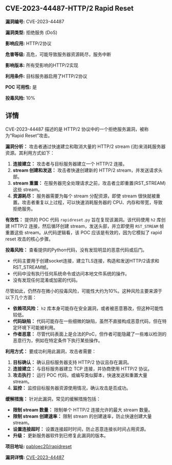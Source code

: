 ## CVE-2023-44487-HTTP/2 Rapid Reset

**漏洞编号:** CVE-2023-44487

**漏洞类型:** 拒绝服务 (DoS)

**影响应用:** HTTP/2协议

**危害等级:** 高危，可能导致服务器资源耗尽，服务中断

**影响版本:** 所有受影响的HTTP/2实现

**利用条件:** 目标服务器启用了HTTP/2协议

**POC 可用性:** 是

**投毒风险:** 10%

## 详情

CVE-2023-44487 描述的是 HTTP/2 协议中的一个拒绝服务漏洞，被称为“Rapid Reset”攻击。

**漏洞分析：**
攻击者通过快速建立和取消大量的 HTTP/2 stream (流)来消耗服务器资源。其利用方式如下：

1.  **连接建立：** 攻击者与目标服务器建立一个 HTTP/2 连接。
2.  **stream 创建和发送：** 攻击者快速创建新的 HTTP/2 stream，并发送请求头部。
3.  **stream 重置：** 在服务器完全处理请求之前，攻击者立即重置(RST_STREAM)这些 stream。
4.  **资源耗尽：**  服务器需要为每个 stream 分配资源，即使 stream 很快就被重置。攻击者重复以上过程，可以快速消耗服务器的 CPU、内存和带宽，导致拒绝服务。

**有效性：**
提供的 POC 代码 `rapidreset.py` 旨在复现该漏洞。该代码使用 `h2` 库创建 HTTP/2 连接，然后循环创建 stream，发送头部，并立即使用 `RST_STREAM` 帧重置这些 stream。从代码逻辑看，该 POC 应该是有效的，因为它模拟了 rapid reset 攻击的核心步骤。

**投毒风险：**
查看提供的Python代码，没有发现明显的恶意代码或后门。
*   代码主要用于创建socket连接，建立TLS连接，构造和发送HTTP/2请求和RST_STREAM帧。
*   代码中没有执行任何系统命令或访问本地文件系统的操作。
*   没有发现任何混淆或加密的代码。

尽管如此，仍然存在微小的投毒风险，可能性大约为10%。这种风险主要来源于以下几个方面：
*   **依赖项风险：** `h2` 库本身可能存在安全漏洞，或者被恶意篡改，但这种可能性较低。
*   **代码缺陷：** 代码可能存在一些细微的缺陷，虽然不直接构成恶意代码，但在特定环境下可能被利用。
*   **作者恶意：** 尽管代码表面上是合法的PoC，但作者可能隐藏了一些难以检测的恶意行为，例如在特定条件下执行某些操作。

**利用方式：**
要成功利用此漏洞，攻击者需要：

1.  **目标确认：** 确认目标服务器支持 HTTP/2 协议且存在漏洞。
2.  **连接建立：** 与目标服务器建立 TCP 连接，并协商使用 HTTP/2 协议。
3.  **攻击执行：** 运行 POC 代码，或编写类似脚本，快速发送和重置大量 stream。
4.  **监控：** 监控目标服务器资源使用情况，确认攻击是否成功。

**缓解措施：**
针对此漏洞，常见的缓解措施包括：

*   **限制 stream 数量：**  限制单个 HTTP/2 连接允许的最大 stream 数量。
*   **限制 stream 创建速率：** 限制 stream 的创建速率，防止快速创建大量 stream。
*   **设置连接超时：** 设置连接超时时间，防止恶意连接长时间占用资源。
*   **升级：** 更新服务器软件到已修复此漏洞的版本。

**项目地址:** [pabloec20/rapidreset](https://github.com/pabloec20/rapidreset)

**漏洞详情:** [CVE-2023-44487](https://nvd.nist.gov/vuln/detail/CVE-2023-44487)